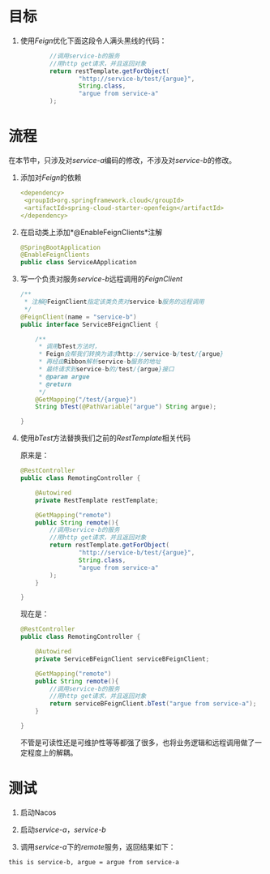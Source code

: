 # 目标

1. 使用*Feign*优化下面这段令人满头黑线的代码：

   ```java
           //调用service-b的服务
           //用http get请求，并且返回对象
           return restTemplate.getForObject(
                   "http://service-b/test/{argue}",
                   String.class,
                   "argue from service-a"
           );
   ```





# 流程

在本节中，只涉及对*service-a*编码的修改，不涉及对*service-b*的修改。

1. 添加对*Feign*的依赖

   ```yaml
   <dependency>
   	<groupId>org.springframework.cloud</groupId>
   	<artifactId>spring-cloud-starter-openfeign</artifactId>
   </dependency>
   ```

   

2. 在启动类上添加*@EnableFeignClients*注解

   ```java
   @SpringBootApplication
   @EnableFeignClients
   public class ServiceAApplication
   ```

   

3. 写一个负责对服务*service-b*远程调用的*FeignClient*

   ```java
   /**
    * 注解@FeignClient指定该类负责对service-b服务的远程调用
    */
   @FeignClient(name = "service-b")
   public interface ServiceBFeignClient {
   
       /**
        * 调用bTest方法时，
        * Feign会帮我们转换为请求http://service-b/test/{argue}
        * 再经由Ribbon解析service-b服务的地址
        * 最终请求到service-b的/test/{argue}接口
        * @param argue
        * @return
        */
       @GetMapping("/test/{argue}")
       String bTest(@PathVariable("argue") String argue);
   
   }
   ```

   

4. 使用*bTest*方法替换我们之前的*RestTemplate*相关代码

   原来是：

   ```java
   @RestController
   public class RemotingController {
   
       @Autowired
       private RestTemplate restTemplate;
   
       @GetMapping("remote")
       public String remote(){
           //调用service-b的服务
           //用http get请求，并且返回对象
           return restTemplate.getForObject(
                   "http://service-b/test/{argue}",
                   String.class,
                   "argue from service-a"
           );
       }
   
   }
   ```

   现在是：

   ```java
   @RestController
   public class RemotingController {
   
       @Autowired
       private ServiceBFeignClient serviceBFeignClient;
   
       @GetMapping("remote")
       public String remote(){
           //调用service-b的服务
           //用http get请求，并且返回对象
           return serviceBFeignClient.bTest("argue from service-a");
       }
   
   }
   ```

   不管是可读性还是可维护性等等都强了很多，也将业务逻辑和远程调用做了一定程度上的解耦。



# 测试

1. 启动Nacos

2. 启动*service-a*，*service-b*

4. 调用*service-a*下的*remote*服务，返回结果如下：


```
this is service-b, argue = argue from service-a
```


